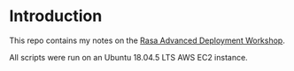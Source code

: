 # Introduction

This repo contains my notes on the [Rasa Advanced Deployment Workshop](https://www.udemy.com/course/rasa-advanced-deployment-workshop/).

All scripts were run on an Ubuntu 18.04.5 LTS AWS EC2 instance.